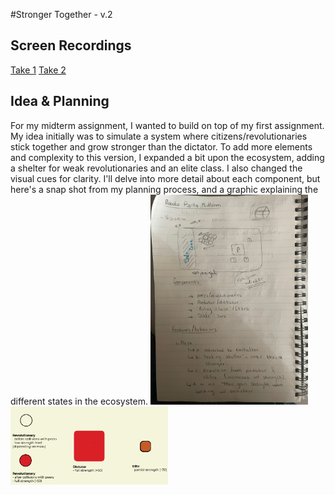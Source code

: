 #Stronger Together - v.2

## Screen Recordings 
[Take 1](https://youtu.be/KpoRuM0xAxY)
[Take 2](https://youtu.be/cRHoZoJamm0)

## Idea & Planning
For my midterm assignment, I wanted to build on top of my first assignment. My idea initially was to simulate a system where citizens/revolutionaries stick together and grow stronger than the dictator. To add more elements and complexity to this version, I expanded a bit upon the ecosystem, adding a shelter for weak revolutionaries and an elite class. I also changed the visual cues for clarity. I'll delve into more detail about each component, but here's a snap shot from my planning process, and a graphic explaining the different states in the ecosystem.
<img src="https://github.com/sarahalyahya/robotapsyche/blob/058e08d9f245fbe7b037a94b34ba49d00def97b9/midterm/midtermPlan.jpg" width=50% height=50%>
<img src="https://github.com/sarahalyahya/robotapsyche/blob/058e08d9f245fbe7b037a94b34ba49d00def97b9/midterm/Components.png" width=50% height=50%>







